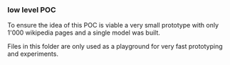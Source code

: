 ### low level POC

To ensure the idea of this POC is viable a very small prototype
with only 1'000 wikipedia pages and a single model was built.

Files in this folder are only used as a playground for very fast prototyping
and experiments.
